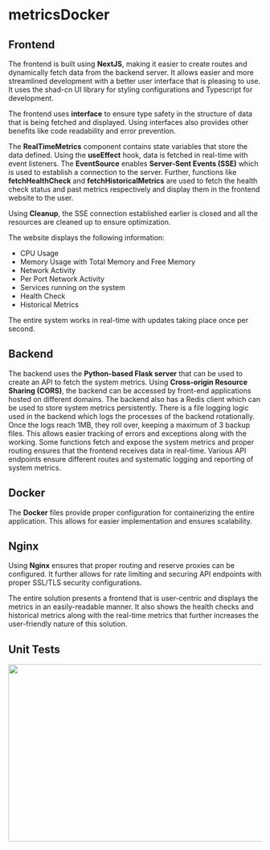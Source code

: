 ﻿# metricsDocker

## Frontend
The frontend is built using **NextJS**, making it easier to create routes and dynamically fetch data from the backend server.
It allows easier and more streamlined development with a better user interface that is pleasing to use. It uses the shad-cn UI library for styling configurations and Typescript for development.

The frontend uses **interface** to ensure type safety in the structure of data that is being fetched and displayed. Using interfaces also provides other benefits like code readability and error prevention.

The **RealTimeMetrics** component contains state variables that store the data defined. Using the **useEffect** hook, data is fetched in real-time with event listeners. The **EventSource** enables **Server-Sent Events (SSE)** which is used to establish a connection to the server.
Further, functions like **fetchHealthCheck** and **fetchHistoricalMetrics** are used to fetch the health check status and past metrics respectively and display them in the frontend website to the user.

Using **Cleanup**, the SSE connection established earlier is closed and all the resources are cleaned up to ensure optimization.

The website displays the following information:
- CPU Usage
- Memory Usage with Total Memory and Free Memory
- Network Activity
- Per Port Network Activity
- Services running on the system
- Health Check
- Historical Metrics

The entire system works in real-time with updates taking place once per second.

## Backend
The backend uses the **Python-based Flask server** that can be used to create an API to fetch the system metrics. Using **Cross-origin Resource Sharing (CORS)**, the backend can be accessed by front-end applications hosted on different domains.
The backend also has a Redis client which can be used to store system metrics persistently. There is a file logging logic used in the backend which logs the processes of the backend rotationally. Once the logs reach 1MB, they roll over, keeping a maximum of 3 backup files. This allows easier tracking of errors and exceptions along with the working. Some functions fetch and expose the system metrics and proper routing ensures that the frontend receives data in real-time.
Various API endpoints ensure different routes and systematic logging and reporting of system metrics.

## Docker
The **Docker** files provide proper configuration for containerizing the entire application. This allows for easier implementation and ensures scalability.

## Nginx
Using **Nginx** ensures that proper routing and reserve proxies can be configured. It further allows for rate limiting and securing API endpoints with proper SSL/TLS security configurations.

The entire solution presents a frontend that is user-centric and displays the metrics in an easily-readable manner. It also shows the health checks and historical metrics along with the real-time metrics that further increases the user-friendly nature of this solution.

## Unit Tests
<a href="unit test"><img src="https://github.com/divyamth/metricsDocker/images/unit-test.png" align="middle" width="2336" height="352"></a>
